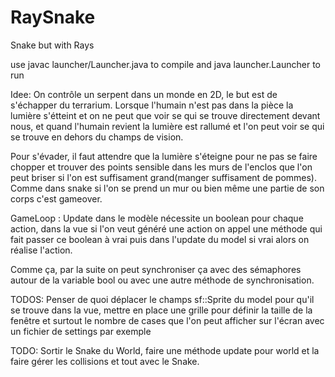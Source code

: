 # RaySnake
Snake but with Rays

use javac launcher/Launcher.java to compile
and java launcher.Launcher to run


Idee:
On contrôle un serpent dans un monde en 2D, le but est de s'échapper du terrarium.
Lorsque l'humain n'est pas dans la pièce la lumière s'étteint et on ne peut que voir se qui se trouve directement devant nous, et quand l'humain revient la lumière est rallumé et l'on peut voir se qui se trouve en dehors du champs de vision.

Pour s'évader, il faut attendre que la lumière s'éteigne pour ne pas se faire chopper et trouver des points sensible dans les murs de l'enclos que l'on peut briser si l'on est suffisament grand(manger suffisament de pommes). Comme dans snake si l'on se prend un mur ou bien même une partie de son corps c'est gameover.

GameLoop :
Update dans le modèle nécessite un boolean pour chaque action, dans la vue si l'on veut généré une action on appel une méthode qui fait passer ce boolean à vrai puis dans l'update du model si vrai alors on réalise l'action.

Comme ça, par la suite on peut synchroniser ça avec des sémaphores autour de la variable bool ou avec une autre méthode de synchronisation.

TODOS: Penser de quoi déplacer le champs sf::Sprite du model pour qu'il se trouve dans la vue, mettre en place une grille pour définir la taille de la fenêtre et surtout le nombre de cases que l'on peut afficher sur l'écran avec un fichier de settings par exemple

TODO: Sortir le Snake du World, faire une méthode update pour world et la faire gérer les collisions et tout avec le Snake.
